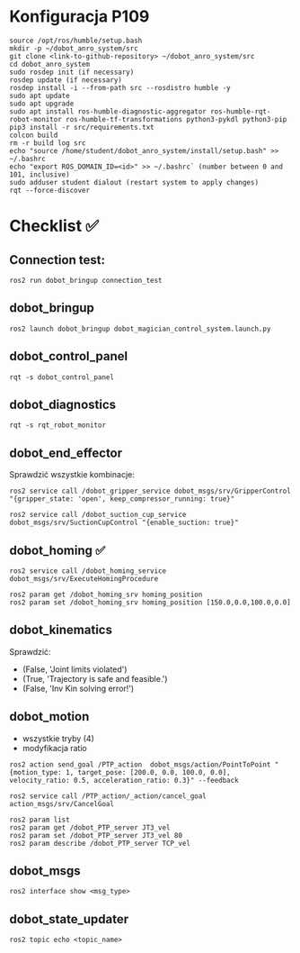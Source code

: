 # Konfiguracja P109
```
source /opt/ros/humble/setup.bash
mkdir -p ~/dobot_anro_system/src
git clone <link-to-github-repository> ~/dobot_anro_system/src
cd dobot_anro_system
sudo rosdep init (if necessary)
rosdep update (if necessary)
rosdep install -i --from-path src --rosdistro humble -y
sudo apt update
sudo apt upgrade
sudo apt install ros-humble-diagnostic-aggregator ros-humble-rqt-robot-monitor ros-humble-tf-transformations python3-pykdl python3-pip
pip3 install -r src/requirements.txt
colcon build
rm -r build log src 
echo "source /home/student/dobot_anro_system/install/setup.bash" >> ~/.bashrc
echo "export ROS_DOMAIN_ID=<id>" >> ~/.bashrc` (number between 0 and 101, inclusive)
sudo adduser student dialout (restart system to apply changes)
rqt --force-discover
```

# Checklist :white_check_mark:

## Connection test:
```
ros2 run dobot_bringup connection_test 
```

## dobot_bringup 
```
ros2 launch dobot_bringup dobot_magician_control_system.launch.py
```

## dobot_control_panel 
```
rqt -s dobot_control_panel
```

## dobot_diagnostics 
```
rqt -s rqt_robot_monitor
```

## dobot_end_effector
Sprawdzić wszystkie kombinacje: 
```
ros2 service call /dobot_gripper_service dobot_msgs/srv/GripperControl "{gripper_state: 'open', keep_compressor_running: true}"
```
```
ros2 service call /dobot_suction_cup_service dobot_msgs/srv/SuctionCupControl "{enable_suction: true}"
```
## dobot_homing :white_check_mark: 
```
ros2 service call /dobot_homing_service dobot_msgs/srv/ExecuteHomingProcedure
```
```
ros2 param get /dobot_homing_srv homing_position  
ros2 param set /dobot_homing_srv homing_position [150.0,0.0,100.0,0.0]
```
## dobot_kinematics  
Sprawdzić:
* (False, 'Joint limits violated')
* (True, 'Trajectory is safe and feasible.')
* (False, 'Inv Kin solving error!')
## dobot_motion 
- wszystkie tryby (4) 
- modyfikacja ratio 
```
ros2 action send_goal /PTP_action  dobot_msgs/action/PointToPoint "{motion_type: 1, target_pose: [200.0, 0.0, 100.0, 0.0], velocity_ratio: 0.5, acceleration_ratio: 0.3}" --feedback
```
```
ros2 service call /PTP_action/_action/cancel_goal action_msgs/srv/CancelGoal
```
```
ros2 param list    
ros2 param get /dobot_PTP_server JT3_vel   
ros2 param set /dobot_PTP_server JT3_vel 80    
ros2 param describe /dobot_PTP_server TCP_vel 
```
## dobot_msgs 
```
ros2 interface show <msg_type>
```
## dobot_state_updater 
```
ros2 topic echo <topic_name>
```

```
